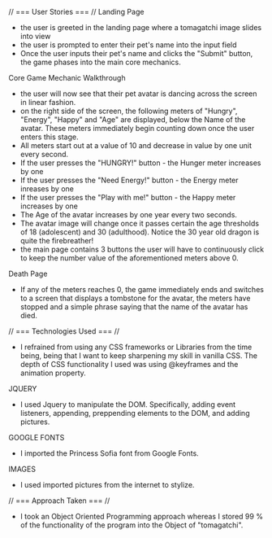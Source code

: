 // === User Stories === //
Landing Page
- the user is greeted in the landing page where a tomagatchi image slides into view
- the user is prompted to enter their pet's name into the input field
- Once the user inputs their pet's name and clicks the "Submit" button, the game phases into the main core mechanics.

Core Game Mechanic Walkthrough
- the user will now see that their pet avatar is dancing across the screen in linear fashion.
- on the right side of the screen, the following meters of "Hungry", "Energy", "Happy" and "Age" are displayed, below the Name of the avatar.  These meters immediately begin counting down once the user enters this stage.
- All meters start out at a value of 10 and decrease in value by one unit every second. 
- If the user presses the "HUNGRY!" button - the Hunger meter increases by one
- If the user presses the "Need Energy!" button - the Energy meter inreases by one
- If the user presses the "Play with me!" button - the Happy meter increases by one
- The Age of the avatar increases by one year every two seconds.  
- The avatar image will change once it passes certain the age thresholds of 18 (adolescent) and 30 (adulthood).  Notice the 30 year old dragon is quite the firebreather!    
- the main page contains 3 buttons the user will have to continuously click to keep the number value of the aforementioned meters above 0.  

Death Page
- If any of the meters reaches 0, the game immediately ends and switches to a screen that displays a tombstone for the avatar, the meters have stopped and a simple phrase saying that the name of the avatar has died.  

// === Technologies Used === //

- I refrained from using any CSS frameworks or Libraries from the time being, being that I want to keep sharpening my skill in vanilla CSS.  The depth of CSS functionality I used was using @keyframes and the animation property.

JQUERY
- I used Jquery to manipulate the DOM.  Specifically, adding event listeners, appending, preppending elements to the DOM, and adding pictures.  

GOOGLE FONTS
- I imported the Princess Sofia font from Google Fonts. 

IMAGES
- I used imported pictures from the internet to stylize.

// === Approach Taken === //

- I took an Object Oriented Programming approach whereas I stored 99 % of the functionality of the program into the Object of "tomagatchi".  
